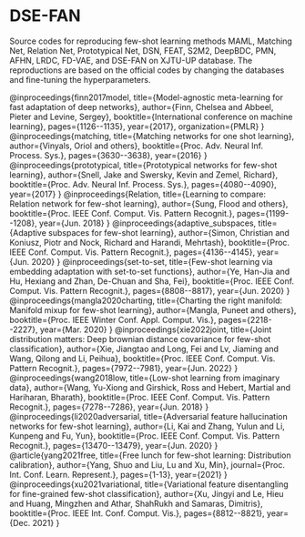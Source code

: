 # DSE-FAN
Source codes for reproducing few-shot learning methods MAML, Matching Net, Relation Net, Prototypical Net, DSN, FEAT, S2M2, DeepBDC, PMN, AFHN, LRDC, FD-VAE, and DSE-FAN on XJTU-UP database. 
The reproductions are based on the official codes by changing the databases and fine-tuning the hyperparameters.

@inproceedings{finn2017model,
  title={Model-agnostic meta-learning for fast adaptation of deep networks},
  author={Finn, Chelsea and Abbeel, Pieter and Levine, Sergey},
  booktitle={International conference on machine learning},
  pages={1126--1135},
  year={2017},
  organization={PMLR}
}
@inproceedings{matching,
  title={Matching networks for one shot learning},
  author={Vinyals, Oriol and others},
  booktitle={Proc. Adv. Neural Inf. Process. Sys.},
  pages={3630--3638},
  year={2016}
}
@inproceedings{prototypical,
  title={Prototypical networks for few-shot learning},
  author={Snell, Jake and Swersky, Kevin and Zemel, Richard},
  booktitle={Proc. Adv. Neural Inf. Process. Sys.},
  pages={4080--4090},
  year={2017}
}
@inproceedings{Relation,
  title={Learning to compare: Relation network for few-shot learning},
  author={Sung, Flood and others},
  booktitle={Proc. IEEE Conf. Comput. Vis. Pattern Recognit.},
  pages={1199--1208},
  year={Jun. 2018}
}
@inproceedings{adaptive_subspaces,
  title={Adaptive subspaces for few-shot learning},
  author={Simon, Christian and Koniusz, Piotr and Nock, Richard and Harandi, Mehrtash},
  booktitle={Proc. IEEE Conf. Comput. Vis. Pattern Recognit.},
  pages={4136--4145},
  year={Jun. 2020}
}
@inproceedings{set-to-set,
  title={Few-shot learning via embedding adaptation with set-to-set functions},
  author={Ye, Han-Jia and Hu, Hexiang and Zhan, De-Chuan and Sha, Fei},
  booktitle={Proc. IEEE Conf. Comput. Vis. Pattern Recognit.},
  pages={8808--8817},
  year={Jun. 2020}
}
@inproceedings{mangla2020charting,
  title={Charting the right manifold: Manifold mixup for few-shot learning},
  author={Mangla, Puneet and others},
  booktitle={Proc. IEEE Winter Conf. Appl. Comput. Vis.},
  pages={2218--2227},
  year={Mar. 2020}
}
@inproceedings{xie2022joint,
  title={Joint distribution matters: Deep brownian distance covariance for few-shot classification},
  author={Xie, Jiangtao and Long, Fei and Lv, Jiaming and Wang, Qilong and Li, Peihua},
  booktitle={Proc. IEEE Conf. Comput. Vis. Pattern Recognit.},
  pages={7972--7981},
  year={Jun. 2022}
}
@inproceedings{wang2018low,
  title={Low-shot learning from imaginary data},
  author={Wang, Yu-Xiong and Girshick, Ross and Hebert, Martial and Hariharan, Bharath},
  booktitle={Proc. IEEE Conf. Comput. Vis. Pattern Recognit.},
  pages={7278--7286},
  year={Jun. 2018}
}
@inproceedings{li2020adversarial,
  title={Adversarial feature hallucination networks for few-shot learning},
  author={Li, Kai and Zhang, Yulun and Li, Kunpeng and Fu, Yun},
  booktitle={Proc. IEEE Conf. Comput. Vis. Pattern Recognit.},
  pages={13470--13479},
  year={Jun. 2020}
}
@article{yang2021free,
  title={Free lunch for few-shot learning: Distribution calibration},
  author={Yang, Shuo and Liu, Lu and Xu, Min},
  journal={Proc. Int. Conf. Learn. Represent.},
  pages={1-13},
  year={2021}
}
@inproceedings{xu2021variational,
  title={Variational feature disentangling for fine-grained few-shot classification},
  author={Xu, Jingyi and Le, Hieu and Huang, Mingzhen and Athar, ShahRukh and Samaras, Dimitris},
  booktitle={Proc. IEEE Int. Conf. Comput. Vis.},
  pages={8812--8821},
  year={Dec. 2021}
}
